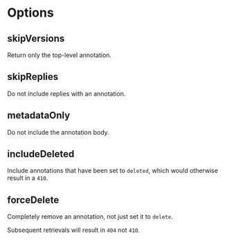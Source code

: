# Options

## skipVersions

Return only the top-level annotation.

## skipReplies

Do not include replies with an annotation.

## metadataOnly

Do not include the annotation body.

## includeDeleted

Include annotations that have been set to `deleted`, which would otherwise result in a `410`.

## forceDelete

Completely remove an annotation, not just set it to `delete`. 

Subsequent retrievals will result in `404` not `410`.
